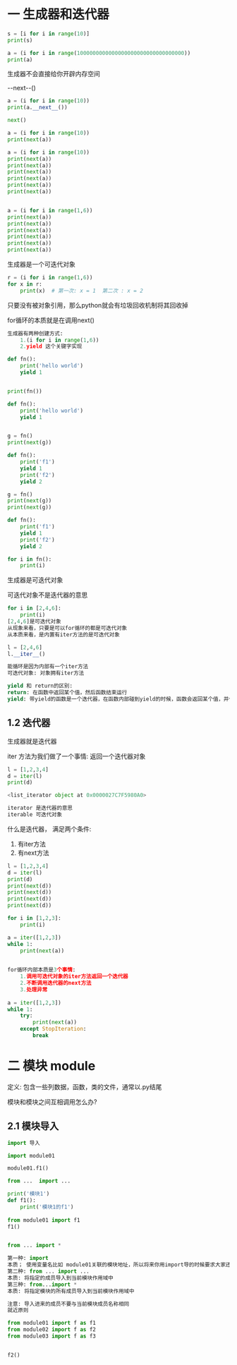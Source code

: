 # 一 生成器和迭代器

~~~python
s = [i for i in range(10)]
print(s)

~~~

~~~python
a = (i for i in range(1000000000000000000000000000000000))
print(a)
~~~

生成器不会直接给你开辟内存空间

--next--()

~~~python
a = (i for i in range(10))
print(a.__next__())

next()

a = (i for i in range(10))
print(next(a))
~~~

~~~python
a = (i for i in range(10))
print(next(a))
print(next(a))
print(next(a))
print(next(a))
print(next(a))
print(next(a))
~~~

~~~python

a = (i for i in range(1,6))
print(next(a))
print(next(a))
print(next(a))
print(next(a))
print(next(a))
print(next(a))
~~~

生成器是一个可迭代对象

~~~python
r = (i for i in range(1,6))
for x in r:
    print(x)  # 第一次: x = 1  第二次 : x = 2
~~~

只要没有被对象引用，那么python就会有垃圾回收机制将其回收掉

for循环的本质就是在调用next()

~~~python
生成器有两种创建方式:
    1.(i for i in range(1,6))
    2.yield 这个关键字实现
~~~

~~~python
def fn():
    print('hello world')
    yield 1


print(fn())
~~~

~~~python
def fn():
    print('hello world')
    yield 1


g = fn()
print(next(g))
~~~

~~~python
def fn():
    print('f1')
    yield 1
    print('f2')
    yield 2

g = fn()
print(next(g))
print(next(g))
~~~

~~~python
def fn():
    print('f1')
    yield 1
    print('f2')
    yield 2

for i in fn():
    print(i)
~~~

生成器是可迭代对象

可迭代对象不是迭代器的意思

~~~python
for i in [2,4,6]:
    print(i)
[2,4,6]是可迭代对象
从现象来看，只要是可以for循环的都是可迭代对象
从本质来看，是内置有iter方法的是可迭代对象

l = [2,4,6]
l.__iter__()

能循环是因为内部有一个iter方法
可迭代对象: 对象拥有iter方法

~~~

~~~python
yield 和 return的区别:
return: 在函数中返回某个值，然后函数结束运行
yield: 带yield的函数是一个迭代器，在函数内部碰到yield的时候，函数会返回某个值，并停留在这个位置，当下次执行函数后，会在上次停留的位置继续运行
~~~

## 1.2 迭代器

生成器就是迭代器

iter 方法为我们做了一个事情: 返回一个迭代器对象

~~~python
l = [1,2,3,4]
d = iter(l)
print(d)

<list_iterator object at 0x0000027C7F5980A0>

iterator 是迭代器的意思
iterable 可迭代对象
~~~

什么是迭代器， 满足两个条件:

1. 有iter方法
2. 有next方法

~~~python
l = [1,2,3,4]
d = iter(l)
print(d)
print(next(d))
print(next(d))
print(next(d))
print(next(d))
~~~

~~~python
for i in [1,2,3]:
    print(i)

a = iter([1,2,3])
while 1:
    print(next(a))
    
~~~

~~~python
for循环内部本质是3个事情:
    1.调用可迭代对象的iter方法返回一个迭代器
    2.不断调用迭代器的next方法
    3.处理异常
    
a = iter([1,2,3])
while 1:
    try:
        print(next(a))
    except StopIteration:
        break
~~~

# 二 模块 module

定义: 包含一些列数据，函数，类的文件，通常以.py结尾

模块和模块之间互相调用怎么办?

## 2.1 模块导入

~~~python
import 导入

import module01

module01.f1()

from ...  import ...

print('模块1')
def f1():
    print('模块1的f1')
    
from module01 import f1
f1()


from ... import *
~~~

~~~python
第一种: import
本质； 使用变量名比如 module01关联的模块地址，所以将来你用import导的时候要求大家还要用这个变量名才能点出东西
第二种: from ... import ...
本质: 将指定的成员导入到当前模块作用域中
第三种: from...import *
本质: 将指定模块的所有成员导入到当前模块作用域中

注意: 导入进来的成员不要与当前模块成员名称相同
就近原则

from module01 import f as f1
from module02 import f as f2
from module03 import f as f3


f2()
~~~

